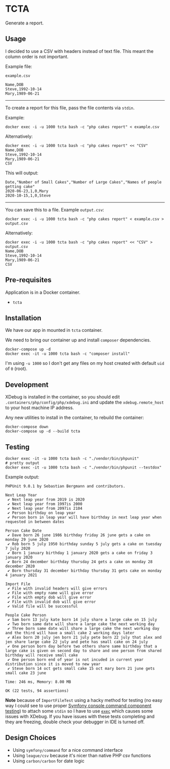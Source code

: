 # TCTA

Generate a report.

## Usage

I decided to use a CSV with headers instead of text file. This meant the column order is not important.

Example file:

`example.csv`

```
Name,DOB
Steve,1992-10-14
Mary,1989-06-21
```

---

To create a report for this file, pass the file contents via `stdin`.

Example:

```
docker exec -i -u 1000 tcta bash -c "php cakes report" < example.csv 
```

Alternatively:

```
docker exec -i -u 1000 tcta bash -c "php cakes report" << "CSV"
Name,DOB
Steve,1992-10-14
Mary,1989-06-21
CSV
```

This will output:

```
Date,"Number of Small Cakes","Number of Large Cakes","Names of people getting cake"
2020-06-23,1,0,Mary
2020-10-15,1,0,Steve
```

---

You can save this to a file. Example `output.csv`:

```
docker exec -i -u 1000 tcta bash -c "php cakes report" < example.csv > output.csv
```

Alternatively:

```
docker exec -i -u 1000 tcta bash -c "php cakes report" << "CSV" > output.csv
Name,DOB
Steve,1992-10-14
Mary,1989-06-21
CSV
```

## Pre-requisites

Application is in a Docker container.

* `tcta`

 ## Installation

We have our app in mounted in `tcta` container.

We need to bring our container up and install `composer` dependencies.

```
docker-compose up -d
docker exec -it -u 1000 tcta bash -c "composer install"
```

I'm using `-u 1000` so I don't get any files on my host created with default `uid` of `0` (root).

## Development

XDebug is installed in the container, so you should edit `.containers/php/config/php/xdebug.ini` and update the `xdebug.remote_host` to your host machine IP address.

Any new utilities to install in the container, to rebuild the container:

```
docker-compose down
docker-compose up -d --build tcta
```

## Testing

```
docker exec -it -u 1000 tcta bash -c "./vendor/bin/phpunit"
# pretty output
docker exec -it -u 1000 tcta bash -c "./vendor/bin/phpunit --testdox"
```

Example output:

```
PHPUnit 9.0.1 by Sebastian Bergmann and contributors.

Next Leap Year
 ✔ Next leap year from 2019 is 2020
 ✔ Next leap year from 1997is 2000
 ✔ Next leap year from 2097is 2104
 ✔ Person birthday on leap year
 ✔ Person born in leap year will have birthday in next leap year when requested in between dates

Person Cake Date
 ✔ Dave born 26 june 1986 birthday friday 26 june gets a cake on monday 29 june 2020
 ✔ Rob born 5 july 1950 birthday sunday 5 july gets a cake on tuesday 7 july 2020
 ✔ Born 1 january birthday 1 january 2020 gets a cake on friday 3 january 2020
 ✔ Born 24 december birthday thursday 24 gets a cake on monday 28 december 2020
 ✔ Born thursday 31 december birthday thursday 31 gets cake on monday 4 january 2021

Import File
 ✔ File with invalid headers will give errors
 ✔ File with empty name will give error
 ✔ File with empty dob will give error
 ✔ File with invalid dob will give error
 ✔ Valid file will be successful

People Cake Person
 ✔ Sam born 13 july kate born 14 july share a large cake on 15 july
 ✔ Two born same date will share a large cake the next working day
 ✔ Three born same date will share a large cake the next working day and the third will have a small cake 2 working days later
 ✔ Alex born 20 july jen born 21 july pete born 22 july that alex and jen share large cake 22 july and pete has small cake on 24 july
 ✔ One person born day before two others share same birthday that a large cake is given on second day to share and one person from shared birthday will receive small cake
 ✔ One person born end of year is not incuded in current year distribution since it is moved to new year
 ✔ Steve born 14 oct gets small cake 15 oct mary born 21 june gets small cake 23 june

Time: 246 ms, Memory: 8.00 MB

OK (22 tests, 94 assertions)
```

**Note** because of `ImportFileTest` using a hacky method for testing (no easy way I could see to use proper [Symfony console command component testing](https://symfony.com/doc/current/console.html#testing-commands)) to attach some `stdin` so I have to use [`exec`](https://www.php.net/manual/en/function.exec.php) which causes some issues with XDebug. If you have issues with these tests completing and they are freezing, double check your debugger in IDE is turned off.

## Design Choices

* Using `symfony/command` for a nice command interface 
* Using `league/csv` because it's nicer than native PHP csv functions
* Using `carbon/carbon` for date logic
